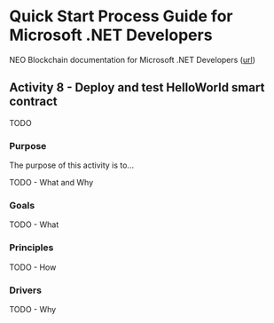 # Quick Start Process Guide for Microsoft .NET Developers

NEO Blockchain documentation for Microsoft .NET Developers ([url](https://github.com/mwherman2000/neo-windocs/tree/master/windocs/quickstart-csharp))

## Activity 8 - Deploy and test HelloWorld smart contract

TODO

### Purpose

The purpose of this activity is to...

TODO - What and Why

### Goals

TODO - What

### Principles

TODO - How

### Drivers

TODO - Why

